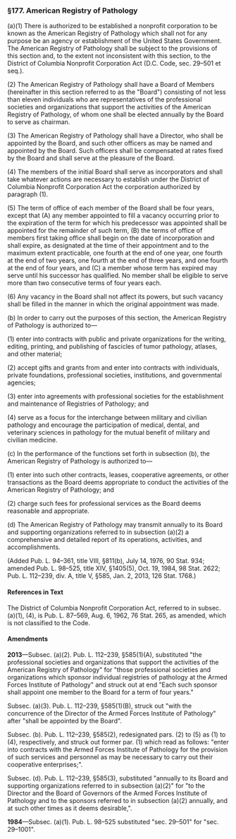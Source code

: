 ### §177. American Registry of Pathology ###

(a)(1) There is authorized to be established a nonprofit corporation to be known as the American Registry of Pathology which shall not for any purpose be an agency or establishment of the United States Government. The American Registry of Pathology shall be subject to the provisions of this section and, to the extent not inconsistent with this section, to the District of Columbia Nonprofit Corporation Act (D.C. Code, sec. 29–501 et seq.).

(2) The American Registry of Pathology shall have a Board of Members (hereinafter in this section referred to as the "Board") consisting of not less than eleven individuals who are representatives of the professional societies and organizations that support the activities of the American Registry of Pathology, of whom one shall be elected annually by the Board to serve as chairman.

(3) The American Registry of Pathology shall have a Director, who shall be appointed by the Board, and such other officers as may be named and appointed by the Board. Such officers shall be compensated at rates fixed by the Board and shall serve at the pleasure of the Board.

(4) The members of the initial Board shall serve as incorporators and shall take whatever actions are necessary to establish under the District of Columbia Nonprofit Corporation Act the corporation authorized by paragraph (1).

(5) The term of office of each member of the Board shall be four years, except that (A) any member appointed to fill a vacancy occurring prior to the expiration of the term for which his predecessor was appointed shall be appointed for the remainder of such term, (B) the terms of office of members first taking office shall begin on the date of incorporation and shall expire, as designated at the time of their appointment and to the maximum extent practicable, one fourth at the end of one year, one fourth at the end of two years, one fourth at the end of three years, and one fourth at the end of four years, and (C) a member whose term has expired may serve until his successor has qualified. No member shall be eligible to serve more than two consecutive terms of four years each.

(6) Any vacancy in the Board shall not affect its powers, but such vacancy shall be filled in the manner in which the original appointment was made.

(b) In order to carry out the purposes of this section, the American Registry of Pathology is authorized to—

(1) enter into contracts with public and private organizations for the writing, editing, printing, and publishing of fascicles of tumor pathology, atlases, and other material;

(2) accept gifts and grants from and enter into contracts with individuals, private foundations, professional societies, institutions, and governmental agencies;

(3) enter into agreements with professional societies for the establishment and maintenance of Registries of Pathology; and

(4) serve as a focus for the interchange between military and civilian pathology and encourage the participation of medical, dental, and veterinary sciences in pathology for the mutual benefit of military and civilian medicine.

(c) In the performance of the functions set forth in subsection (b), the American Registry of Pathology is authorized to—

(1) enter into such other contracts, leases, cooperative agreements, or other transactions as the Board deems appropriate to conduct the activities of the American Registry of Pathology; and

(2) charge such fees for professional services as the Board deems reasonable and appropriate.

(d) The American Registry of Pathology may transmit annually to its Board and supporting organizations referred to in subsection (a)(2) a comprehensive and detailed report of its operations, activities, and accomplishments.

(Added Pub. L. 94–361, title VIII, §811(b), July 14, 1976, 90 Stat. 934; amended Pub. L. 98–525, title XIV, §1405(5), Oct. 19, 1984, 98 Stat. 2622; Pub. L. 112–239, div. A, title V, §585, Jan. 2, 2013, 126 Stat. 1768.)

#### References in Text ####

The District of Columbia Nonprofit Corporation Act, referred to in subsec. (a)(1), (4), is Pub. L. 87–569, Aug. 6, 1962, 76 Stat. 265, as amended, which is not classified to the Code.

#### Amendments ####

**2013**—Subsec. (a)(2). Pub. L. 112–239, §585(1)(A), substituted "the professional societies and organizations that support the activities of the American Registry of Pathology" for "those professional societies and organizations which sponsor individual registries of pathology at the Armed Forces Institute of Pathology" and struck out at end "Each such sponsor shall appoint one member to the Board for a term of four years."

Subsec. (a)(3). Pub. L. 112–239, §585(1)(B), struck out "with the concurrence of the Director of the Armed Forces Institute of Pathology" after "shall be appointed by the Board".

Subsec. (b). Pub. L. 112–239, §585(2), redesignated pars. (2) to (5) as (1) to (4), respectively, and struck out former par. (1) which read as follows: "enter into contracts with the Armed Forces Institute of Pathology for the provision of such services and personnel as may be necessary to carry out their cooperative enterprises;".

Subsec. (d). Pub. L. 112–239, §585(3), substituted "annually to its Board and supporting organizations referred to in subsection (a)(2)" for "to the Director and the Board of Governors of the Armed Forces Institute of Pathology and to the sponsors referred to in subsection (a)(2) annually, and at such other times as it deems desirable,".

**1984**—Subsec. (a)(1). Pub. L. 98–525 substituted "sec. 29–501" for "sec. 29–1001".